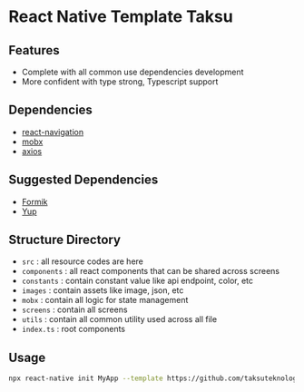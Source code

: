 # React Native Template Taksu

## Features
- Complete with all common use dependencies development
- More confident with type strong, Typescript support

## Dependencies
- [react-navigation](https://reactnavigation.org/docs/getting-started)
- [mobx](https://mobx.js.org/README.html)
- [axios](https://github.com/axios/axios)

## Suggested Dependencies
- [Formik](https://formik.org/docs/overview)
- [Yup](https://github.com/jquense/yup)

## Structure Directory
- `src` : all resource codes are here
- `components` : all react components that can be shared across screens
- `constants` : contain constant value like api endpoint, color, etc
- `images` : contain assets like image, json, etc
- `mobx` : contain all logic for state management
- `screens` : contain all screens
- `utils` : contain all common utility used across all file
- `index.ts` : root components

## Usage
```sh
npx react-native init MyApp --template https://github.com/taksuteknologi/react-native-template-taksu.git
```
